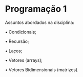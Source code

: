 # Programação 1

Assuntos abordados na disciplina:
   
• Condicionais;
   
• Recursão;
   
• Laços;
   
• Vetores (arrays);
   
• Vetores Bidimensionais (matrizes).
